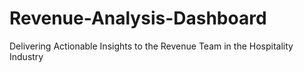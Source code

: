 # Revenue-Analysis-Dashboard
Delivering Actionable Insights to the Revenue Team in the Hospitality Industry
